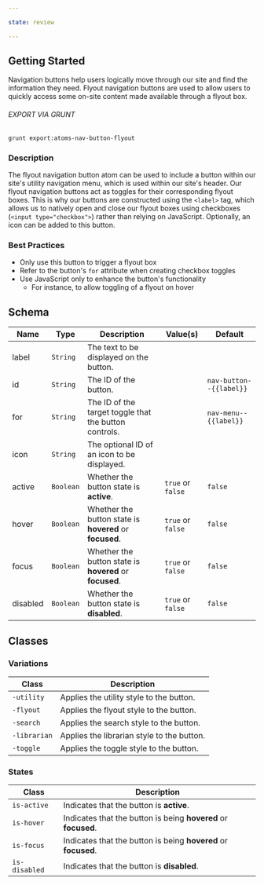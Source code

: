 ```yaml
---

state: review

---
```


## Getting Started

Navigation buttons help users logically move through our site and find the information they need. Flyout navigation buttons are used to allow users to quickly access some on-site content made available through a flyout box.

###### EXPORT VIA GRUNT

```
grunt export:atoms-nav-button-flyout
```


### Description

The flyout navigation button atom can be used to include a button within our site's utility navigation menu, which is used within our site's header. Our flyout navigation buttons act as toggles for their corresponding flyout boxes. This is why our buttons are constructed using the `<label>` tag, which allows us to natively open and close our flyout boxes using checkboxes (`<input type="checkbox">`) rather than relying on JavaScript. Optionally, an icon can be added to this button.


### Best Practices

- Only use this button to trigger a flyout box
- Refer to the button's `for` attribute when creating checkbox toggles
- Use JavaScript only to enhance the button's functionality
  - For instance, to allow toggling of a flyout on hover


## Schema

| Name            | Type      | Description                                               | Value(s)                                | Default                 |
|-----------------|-----------|-----------------------------------------------------------|-----------------------------------------|-------------------------|
| label           | `String`  | The text to be displayed on the button.                   |                                         |                         |
| id              | `String`  | The ID of the button.                                     |                                         | `nav-button--{{label}}` |
| for             | `String`  | The ID of the target toggle that the button controls.     |                                         | `nav-menu--{{label}}`   |
| icon            | `String`  | The optional ID of an icon to be displayed.               |                                         |                         |
| active          | `Boolean` | Whether the button state is **active**.                   | `true` or `false`                       | `false`                 |
| hover           | `Boolean` | Whether the button state is **hovered** or **focused**.   | `true` or `false`                       | `false`                 |
| focus           | `Boolean` | Whether the button state is **hovered** or **focused**.   | `true` or `false`                       | `false`                 |
| disabled        | `Boolean` | Whether the button state is **disabled**.                 | `true` or `false`                       | `false`                 |


## Classes

### Variations

| Class           | Description                                     |
|-----------------|-------------------------------------------------|
| `-utility`      | Applies the utility style to the button.        |
| `-flyout`       | Applies the flyout style to the button.         |
| `-search`       | Applies the search style to the button.         |
| `-librarian`    | Applies the librarian style to the button.      |
| `-toggle`       | Applies the toggle style to the button.         |

### States

| Class             | Description                                                           |
|-------------------|-----------------------------------------------------------------------|
| `is-active`       | Indicates that the button is **active**.                              |
| `is-hover`        | Indicates that the button is being **hovered** or **focused**.        |
| `is-focus`        | Indicates that the button is being **hovered** or **focused**.        |
| `is-disabled`     | Indicates that the button is **disabled**.                            |
